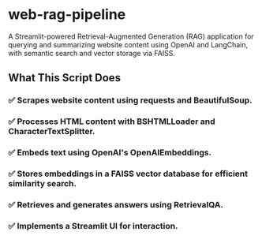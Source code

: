 # web-rag-pipeline
A Streamlit-powered Retrieval-Augmented Generation (RAG) application for querying and summarizing website content using OpenAI and LangChain, with semantic search and vector storage via FAISS.

## What This Script Does
### ✅ Scrapes website content using requests and BeautifulSoup.
### ✅ Processes HTML content with BSHTMLLoader and CharacterTextSplitter.
### ✅ Embeds text using OpenAI's OpenAIEmbeddings.
### ✅ Stores embeddings in a FAISS vector database for efficient similarity search.
### ✅ Retrieves and generates answers using RetrievalQA.
### ✅ Implements a Streamlit UI for interaction.





